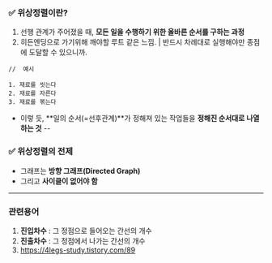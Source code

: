 ### ✅ 위상정렬이란?
1. 선행 관계가 주어졌을 때, **모든 일을 수행하기 위한 올바른 순서를 구하는 과정**
2. 히든엔딩으로 가기위해 깨야할 루트 같은 느낌. | 반드시 차례대로 실행해야만 종점에 도달할 수 있으니까.
```
//  예시

1. 재료를 씻는다  
2. 재료를 자른다  
3. 재료를 볶는다  
```
- 이렇 듯,  **일의 순서(=선후관계)**가 정해져 있는 작업들을 **정해진 순서대로 나열하는 것**
--

### ✅ 위상정렬의 전제
- 그래프는 **방향 그래프(Directed Graph)**
- 그리고 **사이클이 없어야 함** 
---

### 관련용어
1. **진입차수** : 그 정점으로 들어오는 간선의 개수
2. **진출차수** : 그 정점에서 나가는 간선의 개수
3. https://4legs-study.tistory.com/89